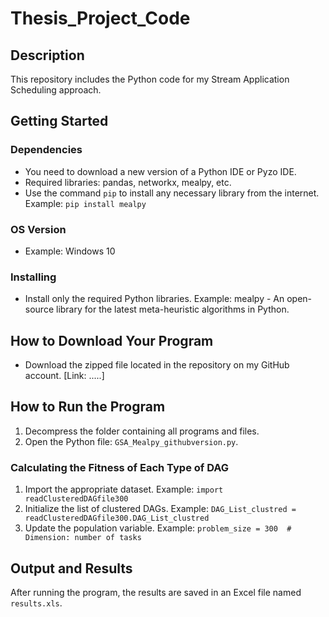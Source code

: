# Thesis_Project_Code

## Description

This repository includes the Python code for my Stream Application Scheduling approach.

## Getting Started

### Dependencies

- You need to download a new version of a Python IDE or Pyzo IDE.
- Required libraries: pandas, networkx, mealpy, etc.
- Use the command `pip` to install any necessary library from the internet. 
  Example: `pip install mealpy`

### OS Version

- Example: Windows 10

### Installing

- Install only the required Python libraries.
  Example: mealpy - An open-source library for the latest meta-heuristic algorithms in Python.

## How to Download Your Program

- Download the zipped file located in the repository on my GitHub account. [Link: .....]

## How to Run the Program

1. Decompress the folder containing all programs and files.
2. Open the Python file: `GSA_Mealpy_githubversion.py`.

### Calculating the Fitness of Each Type of DAG

1. Import the appropriate dataset.
   Example: `import readClusteredDAGfile300`
2. Initialize the list of clustered DAGs.
   Example: `DAG_List_clustred = readClusteredDAGfile300.DAG_List_clustred`
3. Update the population variable.
   Example: `problem_size = 300  # Dimension: number of tasks`

## Output and Results

After running the program, the results are saved in an Excel file named `results.xls`.

